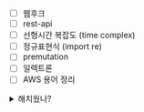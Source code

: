 - [ ] 웹후크
- [ ] rest-api
- [ ] 선형시간 복잡도 (time complex)
- [ ] 정규표현식 (import re)
- [ ] premutation
- [ ] 일렉트론
- [ ] AWS 용어 정리

<details> <summary> 해치웠나? </summary>
- [x] git-til 정리
- [x] enumerate
- [x] 컬렉션
- [x] 얕은 복사 - 깊은 복사
- [x] markdown-math 관련 문법 정리
- [x] 람다함수
</details>


